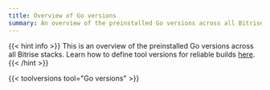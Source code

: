 ```yaml
---
title: Overview of Go versions
summary: An overview of the preinstalled Go versions across all Bitrise stacks.
---
```


{{< hint info >}}
This is an overview of the preinstalled Go versions across all Bitrise stacks.
Learn how to define tool versions for reliable builds [here](../../tips/Tool%20versions).
{{< /hint >}}

{{< toolversions tool="Go versions" >}}

